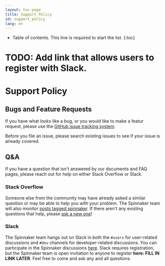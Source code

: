```yaml
---
layout: toc-page
title: Support Policy
id: support_policy
lang: en
---
```


* Table of contents. This line is required to start the list.
{:toc}

# **TODO: Add link that allows users to register with Slack.**

# Support Policy

## Bugs and Feature Requests

If you have what looks like a bug, or you would like to make a featur
request, please use the [GitHub issue tracking
system](https://github.com/spinnaker/spinnaker/issues).

Before you file an issue, please search existing issues to see if your
issue is already covered.

## Q&A

If you have a question that isn't answered by our documents and FAQ
pages, please reach out for help on either Stack Overflow or Slack.

### Stack Overflow

Someone else from the community may have already asked a similar
question or may be able to help you with your problem. The Spinnaker
team will also monitor [posts tagged
spinnaker](http://stackoverflow.com/questions/tagged/spinnaker). If
there aren't any existing questions that help, please [ask a new
one](http://stackoverflow.com/questions/ask?tags=spinnaker)!

### Slack

The Spinnaker team hangs out on Slack in both the <code>#users</code>
for user-related discussions and <code>#dev</code> channels for
developer-related discussions. You can participate in the Spinnaker
discussions [here](https://spinnakerteam.slack.com). Slack
requires registration, but the Spinnaker team is open invitation to
anyone to register **here: FILL IN LINK LATER**. Feel free to come and
ask any and all questions.
